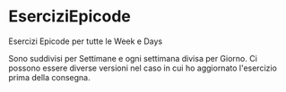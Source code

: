 # EserciziEpicode
Esercizi Epicode per tutte le Week e Days

Sono suddivisi per Settimane e ogni settimana divisa per Giorno.
Ci possono essere diverse versioni nel caso in cui ho aggiornato l'esercizio prima della consegna. 
